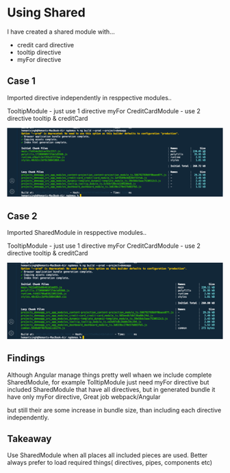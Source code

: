 # Using Shared

I have created a shared module with...

- credit card directive
- tooltip directive
- myFor directive

## Case 1

Imported directive independently in resppective modules..

TooltipModule - just use 1 directive myFor
CreditCardModule - use 2 directive tooltip & creditCard

![directive](../images/shared-prev.png)

## Case 2

Imported SharedModule in resppective modules..

TooltipModule - just use 1 directive myFor
CreditCardModule - use 2 directive tooltip & creditCard

![directive](../images/shared-next.png)

## Findings

Although Angular manage things pretty well whaen we include complete SharedModule, for example TolltipModule just need myFor directive but included SharedModule that have all directives, but in generated bundle it have only myFor directive, Great job webpack/Angular

but still their are some increase in bundle size, than including each directive independently.

## Takeaway

Use SharedModule when all places all included pieces are used. Better always prefer to load required things( directives, pipes, components etc)
